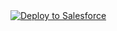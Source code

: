 <a href="https://githubsfdeploy.herokuapp.com?owner=jimletts&repo=FlowLibrary&ref=main">
  <img alt="Deploy to Salesforce"
       src="https://raw.githubusercontent.com/afawcett/githubsfdeploy/master/deploy.png">
</a>
